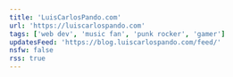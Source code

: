 ```yaml
---
title: 'LuisCarlosPando.com'
url: 'https://luiscarlospando.com'
tags: ['web dev', 'music fan', 'punk rocker', 'gamer']
updatesFeed: 'https://blog.luiscarlospando.com/feed/'
nsfw: false
rss: true
---
```

